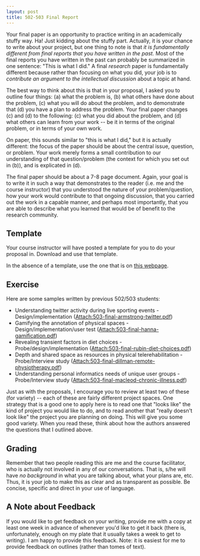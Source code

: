 ```yaml
---
layout: post
title: 502-503 Final Report
---
```


Your final paper is an opportunity to practice writing in an academically stuffy way. Ha! Just kidding about the stuffy part. Actually, it is your chance to write about your project, but one thing to note is that _it is fundamentally different from final reports that you have written in the past._ Most of the final reports you have written in the past can probably be summarized in one sentence: "This is what I did." A final _research_ paper is fundamentally different because rather than focusing on what you did, your job is to _contribute an argument to the intellectual discussion_ about a topic at hand.

The best way to think about this is that in your proposal, I asked you to outline four things: (a) what the problem is, (b) what others have done about the problem, (c) what you will do about the problem, and to demonstrate that (d) you have a plan to address the problem. Your final paper changes (c) and (d) to the following: (c) what you did about the problem, and (d) what others can learn from your work -- be it in terms of the original problem, or in terms of your own work.

On paper, this sounds similar to "this is what I did," but it is actually different: the focus of the paper should be about the central issue, question, or problem. Your work merely forms a small contribution to our understanding of that question/problem (the context for which you set out in (b)), and is explicated in (d).

The final paper should be about a 7-8 page document. Again, your goal is to write it in such a way that demonstrates to the reader (i.e. me and the course instructor) that you understood the nature of your problem/question, how your work would contribute to that ongoing discussion, that you carried out the work in a capable manner, and perhaps most importantly, that you are able to describe what you learned that would be of benefit to the research community.

## Template

Your course instructor will have posted a template for you to do your proposal in. Download and use that template.

In the absence of a template, use the one that is on [this webpage](http://www.sigchi.org/publications/chipubform/sigchi-papers-word-template/view).

## Exercise

Here are some samples written by previous 502/503 students:

* Understanding twitter activity during live sporting events - Design/implementation ([Attach:503-final-armstrong-twitter.pdf](CPSC502503/503-final-armstrong-twitter.pdf))
* Gamifying the annotation of physical spaces - Design/implementation/user test ([Attach:503-final-hanna-gamification.pdf](CPSC502503/503-final-hanna-gamification.pdf))
* Revealing transient factors in diet choices - Probe/design/implementation ([Attach:503-final-rubin-diet-choices.pdf](CPSC502503/503-final-rubin-diet-choices.pdf))
* Depth and shared space as resources in physical telerehabilitation - Probe/Interview study ([Attach:503-final-dillman-remote-physiotherapy.pdf](CPSC502503/503-final-dillman-remote-physiotherapy.pdf))
* Understanding personal informatics needs of unique user groups - Probe/Interview study ([Attach:503-final-macleod-chronic-illness.pdf](CPSC502503/503-final-macleod-chronic-illness.pdf))

Just as with the proposals, I encourage you to review at least two of these (for variety) -- each of these are fairly different project spaces. One strategy that is a good one to apply here is to read one that "looks like" the kind of project you would like to do, and to read another that "really doesn't look like" the project you are planning on doing. This will give you some good variety. When you read these, think about how the authors answered the questions that I outlined above.

## Grading

Remember that two people reading this are me and the course facilitator, who is actually not involved in any of our conversations. That is, s/he will have _no background_ in what you are talking about, what your plans are, etc. Thus, it is your job to make this as clear and as transparent as possible. Be concise, specific and direct in your use of language.

## A Note about Feedback

If you would like to get feedback on your writing, provide me with a copy at least one week in advance of whenever you'd like to get it back (there is, unfortunately, enough on my plate that it usually takes a week to get to writing). I am happy to provide this feedback. Note: it is easiest for me to provide feedback on outlines (rather than tomes of text).
